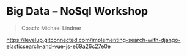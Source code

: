 # Big Data – NoSql Workshop
>Coach: Michael Lindner


https://levelup.gitconnected.com/implementing-search-with-django-elasticsearch-and-vue-js-e69a26c27e0e